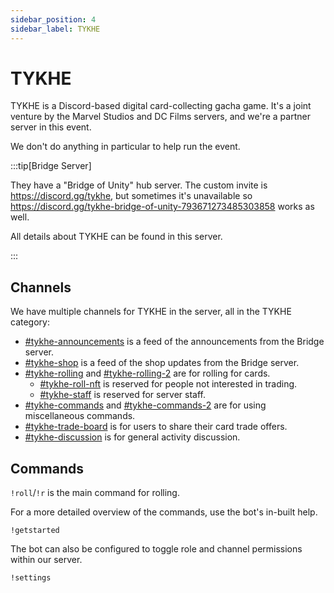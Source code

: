 ```yaml
---
sidebar_position: 4
sidebar_label: TYKHE
---
```


# TYKHE

TYKHE is a Discord-based digital card-collecting gacha game. It's a joint venture by the Marvel Studios and DC Films servers, and we're a partner server in this event.

We don't do anything in particular to help run the event. 

:::tip[Bridge Server]

They have a "Bridge of Unity" hub server. The custom invite is https://discord.gg/tykhe, but sometimes it's unavailable so https://discord.gg/tykhe-bridge-of-unity-793671273485303858 works as well.

All details about TYKHE can be found in this server.

:::

## Channels

We have multiple channels for TYKHE in the server, all in the TYKHE category:
- [#tykhe-announcements](https://discord.com/channels/281648235557421056/1109726177964331148) is a feed of the announcements from the Bridge server.
- [#tykhe-shop](https://discord.com/channels/281648235557421056/1109726240803405894) is a feed of the shop updates from the Bridge server.
- [#tykhe-rolling](https://discord.com/channels/281648235557421056/1109726292208779385) and [#tykhe-rolling-2](https://discord.com/channels/281648235557421056/1110217807116906507) are for rolling for cards.
  - [#tykhe-roll-nft](https://discord.com/channels/281648235557421056/1111142854186762271) is reserved for people not interested in trading.
  - [#tykhe-staff](https://discord.com/channels/281648235557421056/1109860675494355044) is reserved for server staff.
- [#tykhe-commands](https://discord.com/channels/281648235557421056/1109727103722729573) and [#tykhe-commands-2](https://discord.com/channels/281648235557421056/1110217858446790656) are for using miscellaneous commands.
- [#tykhe-trade-board](https://discord.com/channels/281648235557421056/1111141979376582729) is for users to share their card trade offers.
- [#tykhe-discussion](https://discord.com/channels/281648235557421056/1109727127051440148) is for general activity discussion.

## Commands

`!roll`/`!r` is the main command for rolling. 

For a more detailed overview of the commands, use the bot's in-built help.
```
!getstarted
```

The bot can also be configured to toggle role and channel permissions within our server.
```
!settings
```
